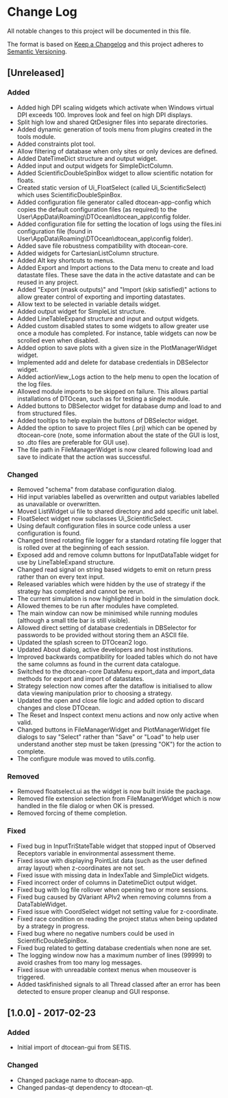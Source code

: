 # Change Log

All notable changes to this project will be documented in this file.

The format is based on [Keep a Changelog](http://keepachangelog.com/)
and this project adheres to [Semantic Versioning](http://semver.org/).

## [Unreleased]

### Added

- Added high DPI scaling widgets which activate when Windows virtual DPI exceeds
  100. Improves look and feel on high DPI displays.
- Split high low and shared QtDesigner files into separate directories.
- Added dynamic generation of tools menu from plugins created in the tools
  module.
- Added constraints plot tool.
- Allow filtering of database when only sites or only devices are defined.
- Added DateTimeDict structure and output widget.
- Added input and output widgets for SimpleDictColumn.
- Added ScientificDoubleSpinBox widget to allow scientific notation for floats.
- Created static version of Ui_FloatSelect (called Ui_ScientificSelect) which
  uses ScientificDoubleSpinBox.
- Added configuration file generator called dtocean-app-config which copies
  the default configuration files (as required) to the
  User\AppData\Roaming\DTOcean\dtocean_app\config folder.
- Added configuration file for setting the location of logs using the files.ini
  configuration file (found in User\AppData\Roaming\DTOcean\dtocean_app\config
  folder).
- Added save file robustness compatibility with dtocean-core.
- Added widgets for CartesianListColumn structure.
- Added Alt key shortcuts to menus.
- Added Export and Import actions to the Data menu to create and load datastate
  files. These save the data in the active datastate and can be reused in any
  project.
- Added "Export (mask outputs)" and "Import (skip satisfied)" actions to allow
  greater control of exporting and importing datastates.
- Allow text to be selected in variable details widget.
- Added output widget for SimpleList structure.
- Added LineTableExpand structure and input and output widgets.
- Added custom disabled states to some widgets to allow greater use once a 
  module has completed. For instance, table widgets can now be scrolled even 
  when disabled.
- Added option to save plots with a given size in the PlotManagerWidget widget.
- Implemented add and delete for database credentials in DBSelector widget.
- Added actionView_Logs action to the help menu to open the location of the log
  files.
- Allowed module imports to be skipped on failure. This allows partial
  installations of DTOcean, such as for testing a single module.
- Added buttons to DBSelector widget for database dump and load to and from
  structured files.
- Added tooltips to help explain the buttons of DBSelector widget.
- Added the option to save to project files (.prj) which can be opened by
  dtocean-core (note, some information about the state of the GUI is lost, so
  .dto files are preferable for GUI use).
- The file path in FileManagerWidget is now cleared following load and save
  to indicate that the action was successful. 

### Changed

- Removed "schema" from database configuration dialog.
- Hid input variables labelled as overwritten and output variables labelled
  as unavailable or overwritten.
- Moved ListWidget ui file to shared directory and add specific unit label.
- FloatSelect widget now subclasses Ui_ScientificSelect.
- Using default configuration files in source code unless a user configuration
  is found.
- Changed timed rotating file logger for a standard rotating file logger that
  is rolled over at the beginning of each session.
- Exposed add and remove column buttons for InputDataTable widget for use by
  LineTableExpand structure.
- Changed read signal on string based widgets to emit on return press rather
  than on every text input.
- Released variables which were hidden by the use of strategy if the strategy
  has completed and cannot be rerun.
- The current simulation is now highlighted in bold in the simulation dock.
- Allowed themes to be run after modules have completed.
- The main window can now be minimised while running modules (although a small
  title bar is still visible).
- Allowed direct setting of database credentials in DBSelector for passwords to 
  be provided without storing them an ASCII file.
- Updated the splash screen to DTOcean2 logo.
- Updated About dialog, active developers and host institutions.
- Improved backwards compatibility for loaded tables which do not have the same 
  columns as found in the current data catalogue.
- Switched to the dtocean-core DataMenu export_data and import_data methods
  for export and import of datastates.
- Strategy selection now comes after the dataflow is initialised to allow
  data viewing manipulation prior to choosing a strategy.
- Updated the open and close file logic and added option to discard changes and
  close DTOcean.
- The Reset and Inspect context menu actions and now only active when valid.
- Changed buttons in FileManagerWidget and PlotManagerWidget file dialogs to
  say "Select" rather than "Save" or "Load" to help user understand another step
  must be taken (pressing "OK") for the action to complete.
- The configure module was moved to utils.config.

### Removed

- Removed floatselect.ui as the widget is now built inside the package.
- Removed file extension selection from FileManagerWidget which is now handled
  in the file dialog or when OK is pressed.
- Removed forcing of theme completion.

### Fixed

- Fixed bug in InputTriStateTable widget that stopped input of Observed 
  Receptors variable in environmental assessment theme.
- Fixed issue with displaying PointList data (such as the user defined array
  layout) when z-coordinates are not set.
- Fixed issue with missing data in IndexTable and SimpleDict widgets.
- Fixed incorrect order of columns in DatetimeDict output widget.
- Fixed bug with log file rollover when opening two or more sessions.
- Fixed bug caused by QVariant APIv2 when removing columns from a
  DataTableWidget.
- Fixed issue with CoordSelect widget not setting value for z-coordinate.
- Fixed race condition on reading the project status when being updated by
  a strategy in progress.
- Fixed bug where no negative numbers could be used in ScientificDoubleSpinBox.
- Fixed bug related to getting database credentials when none are set.
- The logging window now has a maximum number of lines (99999) to avoid crashes
  from too many log messages.
- Fixed issue with unreadable context menus when mouseover is triggered.
- Added taskfinished signals to all Thread classed after an error has been
  detected to ensure proper cleanup and GUI response.


## [1.0.0] - 2017-02-23

### Added

- Initial import of dtocean-gui from SETIS.

### Changed

- Changed package name to dtocean-app.
- Changed pandas-qt dependency to dtocean-qt.

